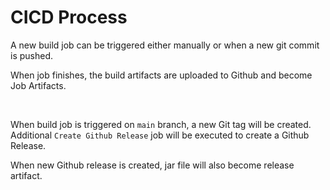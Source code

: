 # CICD Process

A new build job can be triggered either manually or when a new git commit is pushed.

When job finishes, the build artifacts are uploaded to Github and become Job Artifacts.

<br>

When build job is triggered on `main` branch, a new Git tag will be created. Additional `Create Github Release` job will be executed to create a Github Release.

When new Github release is created, jar file will also become release artifact.

<br>
